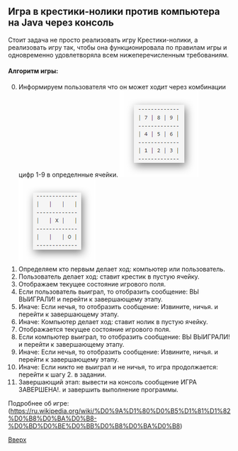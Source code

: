 ## Игра в крестики-нолики против компьютера на Java через консоль
Cтоит задача не просто реализовать игру Крестики-нолики, а реализовать игру так, чтобы она функционировала по правилам игры и одновременно удовлетворяла всем нижеперечисленным требованиям.
#### Алгоритм игры: 
0. Информируем пользователя что он может ходит через комбинации цифр 1-9 в определнные ячейки.
![Комбинации цифр для входа](field.png)  ![Пример хода](field2.png)
1. Определяем кто первым делает ход: компьютер или пользователь.
2. Пользователь делает ход: ставит крестик в пустую ячейку.
3. Отображаем текущее состояние игрового поля.
4. Если пользователь выиграл, то отобразить сообщение: ВЫ ВЫИГРАЛИ! и перейти к завершающему этапу.
5. Иначе: Если нечья, то отобразить сообщение: Извините, ничья. и перейти к завершающему этапу.
6. Иначе: Компьютер делает ход: ставит нолик в пустую ячейку.
7. Отображается текущее состояние игрового поля.
8. Если компьютер выиграл, то отобразить сообщение: ВЫ ВЫИГРАЛИ! и перейти к завершающему этапу.
9. Иначе: Если нечья, то отобразить сообщение: Извините, ничья. и перейти к завершающему этапу.
10. Иначе: Если никто не выиграл и не ничья, то игра продолжается: перейти к шагу 2. в задании.
11. Завершающий этап: вывести на консоль сообщение ИГРА ЗАВЕРШЕНА!. и завершить выполнение программы.

Подробнее об игре: (https://ru.wikipedia.org/wiki/%D0%9A%D1%80%D0%B5%D1%81%D1%82%D0%B8%D0%BA%D0%B8-%D0%BD%D0%BE%D0%BB%D0%B8%D0%BA%D0%B8)

[Вверх](#anchor)
